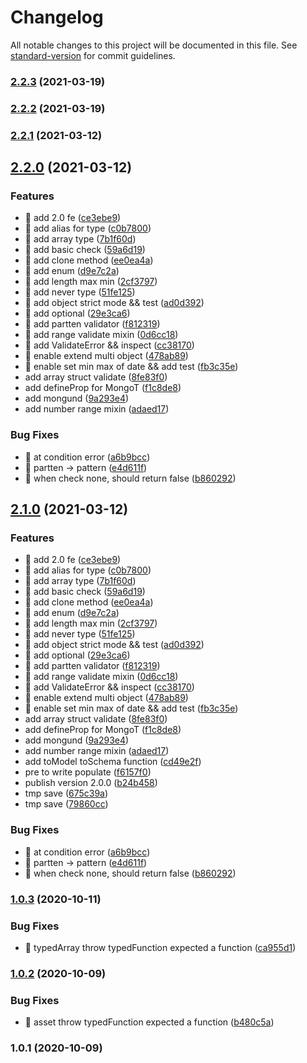 # Changelog

All notable changes to this project will be documented in this file. See [standard-version](https://github.com/conventional-changelog/standard-version) for commit guidelines.

### [2.2.3](https://github.com/aim-leo/tegund/compare/v2.2.2...v2.2.3) (2021-03-19)

### [2.2.2](https://github.com/aim-leo/tegund/compare/v2.2.1...v2.2.2) (2021-03-19)

### [2.2.1](https://github.com/aim-leo/tegund/compare/v2.2.0...v2.2.1) (2021-03-12)

## [2.2.0](https://github.com/aim-leo/tegund/compare/v1.0.3...v2.2.0) (2021-03-12)


### Features

* 🎸 add 2.0 fe ([ce3ebe9](https://github.com/aim-leo/tegund/commit/ce3ebe98ae4d721f6995225e41eb66723551b20b))
* 🎸 add alias for type ([c0b7800](https://github.com/aim-leo/tegund/commit/c0b780083ca20cceb7f864d9b2a11da4d99e6829))
* 🎸 add array type ([7b1f60d](https://github.com/aim-leo/tegund/commit/7b1f60d7ee94d6934ef70ed2715a9e9aeef9eb4e))
* 🎸 add basic check ([59a6d19](https://github.com/aim-leo/tegund/commit/59a6d191d684f1a5ce4444a0edde4cda7fd3f760))
* 🎸 add clone method ([ee0ea4a](https://github.com/aim-leo/tegund/commit/ee0ea4a709bc4a10859a7f849ad5d13b0656eb1e))
* 🎸 add enum ([d9e7c2a](https://github.com/aim-leo/tegund/commit/d9e7c2a0978064af9862a25d35b626e1d7bfae68))
* 🎸 add length max min ([2cf3797](https://github.com/aim-leo/tegund/commit/2cf3797fc03d9857667894eef829c2403509cb84))
* 🎸 add never type ([51fe125](https://github.com/aim-leo/tegund/commit/51fe1255d5979ee0c1a114cd1e6ff06628b1557b))
* 🎸 add object strict mode && test ([ad0d392](https://github.com/aim-leo/tegund/commit/ad0d392f7b70a4d42e9a45d4ed9c68141314112a))
* 🎸 add optional ([29e3ca6](https://github.com/aim-leo/tegund/commit/29e3ca63a632a2388debb04f3bb232f6cbfe3a36))
* 🎸 add partten validator ([f812319](https://github.com/aim-leo/tegund/commit/f8123199c673672889f9863e8311c303cab200e1))
* 🎸 add range validate mixin ([0d6cc18](https://github.com/aim-leo/tegund/commit/0d6cc184216fb90ce090d2d39a349f9a9b3c6500))
* 🎸 add ValidateError && inspect ([cc38170](https://github.com/aim-leo/tegund/commit/cc381700fd5cf12e1172fb6fa83d77f12af3523a))
* 🎸 enable extend multi object ([478ab89](https://github.com/aim-leo/tegund/commit/478ab89e9a64fbf842444ed49a9a5a09fdb88ba3))
* 🎸 enable set min max of date && add test ([fb3c35e](https://github.com/aim-leo/tegund/commit/fb3c35edc01a14815f5ac35e0aae231ef45aa3dd))
* add array struct validate ([8fe83f0](https://github.com/aim-leo/tegund/commit/8fe83f0136184b91b936a997281ae877ca85ffb2))
* add defineProp for MongoT ([f1c8de8](https://github.com/aim-leo/tegund/commit/f1c8de84f76c85108c86cbabecfd41f3883d1e87))
* add mongund ([9a293e4](https://github.com/aim-leo/tegund/commit/9a293e4d2dfcc7180c8261cc350539596ab63939))
* add number range mixin ([adaed17](https://github.com/aim-leo/tegund/commit/adaed17e82c6ab2189a0f2c02476cc76599d9fe9))


### Bug Fixes

* 🐛 at condition error ([a6b9bcc](https://github.com/aim-leo/tegund/commit/a6b9bcc7e8d5abab5acbdade2879383dbe1f937c))
* 🐛 partten -> pattern ([e4d611f](https://github.com/aim-leo/tegund/commit/e4d611fa53b572be505057bd91cef71a035fbc40))
* 🐛 when check none, should return false ([b860292](https://github.com/aim-leo/tegund/commit/b86029208bd8e4f6c20f1783f2d90bc72b5d3b4f))

## [2.1.0](https://github.com/aim-leo/tegund/compare/v1.0.3...v2.1.0) (2021-03-12)


### Features

* 🎸 add 2.0 fe ([ce3ebe9](https://github.com/aim-leo/tegund/commit/ce3ebe98ae4d721f6995225e41eb66723551b20b))
* 🎸 add alias for type ([c0b7800](https://github.com/aim-leo/tegund/commit/c0b780083ca20cceb7f864d9b2a11da4d99e6829))
* 🎸 add array type ([7b1f60d](https://github.com/aim-leo/tegund/commit/7b1f60d7ee94d6934ef70ed2715a9e9aeef9eb4e))
* 🎸 add basic check ([59a6d19](https://github.com/aim-leo/tegund/commit/59a6d191d684f1a5ce4444a0edde4cda7fd3f760))
* 🎸 add clone method ([ee0ea4a](https://github.com/aim-leo/tegund/commit/ee0ea4a709bc4a10859a7f849ad5d13b0656eb1e))
* 🎸 add enum ([d9e7c2a](https://github.com/aim-leo/tegund/commit/d9e7c2a0978064af9862a25d35b626e1d7bfae68))
* 🎸 add length max min ([2cf3797](https://github.com/aim-leo/tegund/commit/2cf3797fc03d9857667894eef829c2403509cb84))
* 🎸 add never type ([51fe125](https://github.com/aim-leo/tegund/commit/51fe1255d5979ee0c1a114cd1e6ff06628b1557b))
* 🎸 add object strict mode && test ([ad0d392](https://github.com/aim-leo/tegund/commit/ad0d392f7b70a4d42e9a45d4ed9c68141314112a))
* 🎸 add optional ([29e3ca6](https://github.com/aim-leo/tegund/commit/29e3ca63a632a2388debb04f3bb232f6cbfe3a36))
* 🎸 add partten validator ([f812319](https://github.com/aim-leo/tegund/commit/f8123199c673672889f9863e8311c303cab200e1))
* 🎸 add range validate mixin ([0d6cc18](https://github.com/aim-leo/tegund/commit/0d6cc184216fb90ce090d2d39a349f9a9b3c6500))
* 🎸 add ValidateError && inspect ([cc38170](https://github.com/aim-leo/tegund/commit/cc381700fd5cf12e1172fb6fa83d77f12af3523a))
* 🎸 enable extend multi object ([478ab89](https://github.com/aim-leo/tegund/commit/478ab89e9a64fbf842444ed49a9a5a09fdb88ba3))
* 🎸 enable set min max of date && add test ([fb3c35e](https://github.com/aim-leo/tegund/commit/fb3c35edc01a14815f5ac35e0aae231ef45aa3dd))
* add array struct validate ([8fe83f0](https://github.com/aim-leo/tegund/commit/8fe83f0136184b91b936a997281ae877ca85ffb2))
* add defineProp for MongoT ([f1c8de8](https://github.com/aim-leo/tegund/commit/f1c8de84f76c85108c86cbabecfd41f3883d1e87))
* add mongund ([9a293e4](https://github.com/aim-leo/tegund/commit/9a293e4d2dfcc7180c8261cc350539596ab63939))
* add number range mixin ([adaed17](https://github.com/aim-leo/tegund/commit/adaed17e82c6ab2189a0f2c02476cc76599d9fe9))
* add toModel toSchema function ([cd49e2f](https://github.com/aim-leo/tegund/commit/cd49e2fda61c51a4873e5ea7f91a96e38bdb67c8))
* pre to write populate ([f6157f0](https://github.com/aim-leo/tegund/commit/f6157f08fa0f5523de37dffc9a3e9cf3f6764849))
* publish version 2.0.0 ([b24b458](https://github.com/aim-leo/tegund/commit/b24b458753db05572523efd0ea0d687454342331))
* tmp save ([675c39a](https://github.com/aim-leo/tegund/commit/675c39a3ab31d408401df616f24f96599e1b34bd))
* tmp save ([79860cc](https://github.com/aim-leo/tegund/commit/79860cc432b4c8c63d8253519efc1f67c19143ec))


### Bug Fixes

* 🐛 at condition error ([a6b9bcc](https://github.com/aim-leo/tegund/commit/a6b9bcc7e8d5abab5acbdade2879383dbe1f937c))
* 🐛 partten -> pattern ([e4d611f](https://github.com/aim-leo/tegund/commit/e4d611fa53b572be505057bd91cef71a035fbc40))
* 🐛 when check none, should return false ([b860292](https://github.com/aim-leo/tegund/commit/b86029208bd8e4f6c20f1783f2d90bc72b5d3b4f))

### [1.0.3](https://github.com/aim-leo/tegund/compare/v1.0.2...v1.0.3) (2020-10-11)


### Bug Fixes

* 🐛 typedArray throw typedFunction expected a function ([ca955d1](https://github.com/aim-leo/tegund/commit/ca955d101bb96eeb9af1fda4a211094d710c51f4))

### [1.0.2](https://github.com/aim-leo/tegund/compare/v1.0.1...v1.0.2) (2020-10-09)


### Bug Fixes

* 🐛 asset throw typedFunction expected a function ([b480c5a](https://github.com/aim-leo/tegund/commit/b480c5a5ac4944ea8dd8a9df9dcc19d262ad17c5))

### 1.0.1 (2020-10-09)
